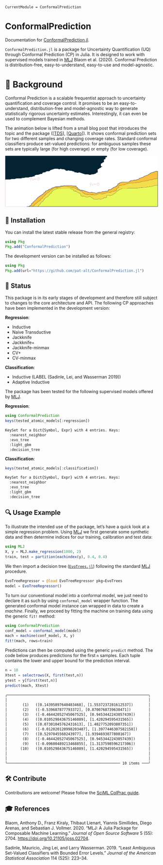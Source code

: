 
``` @meta
CurrentModule = ConformalPrediction
```

# ConformalPrediction

Documentation for [ConformalPrediction.jl](https://github.com/pat-alt/ConformalPrediction.jl).

`ConformalPrediction.jl` is a package for Uncertainty Quantification (UQ) through Conformal Prediction (CP) in Julia. It is designed to work with supervised models trained in [MLJ](https://alan-turing-institute.github.io/MLJ.jl/dev/) Blaom et al. (2020). Conformal Prediction is distribution-free, easy-to-understand, easy-to-use and model-agnostic.

# 📖 Background

Conformal Prediction is a scalable frequentist approach to uncertainty quantification and coverage control. It promises to be an easy-to-understand, distribution-free and model-agnostic way to generate statistically rigorous uncertainty estimates. Interestingly, it can even be used to complement Bayesian methods.

The animation below is lifted from a small blog post that introduces the topic and the package (\[[TDS](https://towardsdatascience.com/conformal-prediction-in-julia-351b81309e30)\], \[[Quarto](https://www.paltmeyer.com/blog/posts/conformal-prediction/#fig-anim)\]). It shows conformal prediction sets for two different samples and changing coverage rates. Standard conformal classifiers produce set-valued predictions: for ambiguous samples these sets are typically large (for high coverage) or empty (for low coverage).

![Conformal Prediction in action: Prediction sets for two different samples and changing coverage rates. As coverage grows, so does the size of the prediction sets.](https://raw.githubusercontent.com/pat-alt/blog/main/posts/conformal-prediction/www/medium.gif)

## 🚩 Installation

You can install the latest stable release from the general registry:

``` julia
using Pkg
Pkg.add("ConformalPrediction")
```

The development version can be installed as follows:

``` julia
using Pkg
Pkg.add(url="https://github.com/pat-alt/ConformalPrediction.jl")
```

## 🔁 Status

This package is in its early stages of development and therefore still subject to changes to the core architecture and API. The following CP approaches have been implemented in the development version:

**Regression**:

- Inductive
- Naive Transductive
- Jackknife
- Jackknife+
- Jackknife-minmax
- CV+
- CV-minmax

**Classification**:

- Inductive (LABEL (Sadinle, Lei, and Wasserman 2019))
- Adaptive Inductive

The package has been tested for the following supervised models offered by [MLJ](https://alan-turing-institute.github.io/MLJ.jl/dev/).

**Regression**:

``` julia
using ConformalPrediction
keys(tested_atomic_models[:regression])
```

    KeySet for a Dict{Symbol, Expr} with 4 entries. Keys:
      :nearest_neighbor
      :evo_tree
      :light_gbm
      :decision_tree

**Classification**:

``` julia
keys(tested_atomic_models[:classification])
```

    KeySet for a Dict{Symbol, Expr} with 4 entries. Keys:
      :nearest_neighbor
      :evo_tree
      :light_gbm
      :decision_tree

## 🔍 Usage Example

To illustrate the intended use of the package, let’s have a quick look at a simple regression problem. Using [MLJ](https://alan-turing-institute.github.io/MLJ.jl/dev/) we first generate some synthetic data and then determine indices for our training, calibration and test data:

``` julia
using MLJ
X, y = MLJ.make_regression(1000, 2)
train, test = partition(eachindex(y), 0.4, 0.4)
```

We then import a decision tree ([`EvoTrees.jl`](https://github.com/Evovest/EvoTrees.jl)) following the standard [MLJ](https://alan-turing-institute.github.io/MLJ.jl/dev/) procedure.

``` julia
EvoTreeRegressor = @load EvoTreeRegressor pkg=EvoTrees
model = EvoTreeRegressor() 
```

To turn our conventional model into a conformal model, we just need to declare it as such by using `conformal_model` wrapper function. The generated conformal model instance can wrapped in data to create a *machine*. Finally, we proceed by fitting the machine on training data using the generic `fit!` method:

``` julia
using ConformalPrediction
conf_model = conformal_model(model)
mach = machine(conf_model, X, y)
fit!(mach, rows=train)
```

Predictions can then be computed using the generic `predict` method. The code below produces predictions for the first `n` samples. Each tuple contains the lower and upper bound for the prediction interval.

``` julia
n = 10
Xtest = selectrows(X, first(test,n))
ytest = y[first(test,n)]
predict(mach, Xtest)
```

    ╭─────────────────────────────────────────────────────────────────╮
    │                                                                 │
    │       (1)   ([0.14395897640483468], [1.5537237281612537])       │
    │       (2)   ([-0.539687877793372], [0.8700768739630471])        │
    │       (3)   ([-0.46442052745067525], [0.9453442243057439])      │
    │       (4)   ([0.010529843675146089], [1.420294595431565])       │
    │       (5)   ([0.07301045762431613], [1.4827752093807351])       │
    │       (6)   ([-0.012020120998203487], [1.3977446307582158])     │
    │       (7)   ([0.5297045560243977], [1.9394693077808167])        │
    │       (8)   ([-0.46442052745067525], [0.9453442243057439])      │
    │       (9)   ([-0.09600489213468855], [1.3137598596217306])      │
    │      (10)   ([0.010529843675146089], [1.420294595431565])       │
    │                                                                 │
    │                                                                 │
    ╰──────────────────────────────────────────────────── 10 items ───╯

## 🛠 Contribute

Contributions are welcome! Please follow the [SciML ColPrac guide](https://github.com/SciML/ColPrac).

## 🎓 References

Blaom, Anthony D., Franz Kiraly, Thibaut Lienart, Yiannis Simillides, Diego Arenas, and Sebastian J. Vollmer. 2020. “MLJ: A Julia Package for Composable Machine Learning.” *Journal of Open Source Software* 5 (55): 2704. <https://doi.org/10.21105/joss.02704>.

Sadinle, Mauricio, Jing Lei, and Larry Wasserman. 2019. “Least Ambiguous Set-Valued Classifiers with Bounded Error Levels.” *Journal of the American Statistical Association* 114 (525): 223–34.
